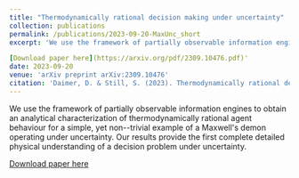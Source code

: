 ```yaml
---
title: "Thermodynamically rational decision making under uncertainty"
collection: publications
permalink: /publications/2023-09-20-MaxUnc_short
excerpt: 'We use the framework of partially observable information engines to obtain an analytical characterization of thermodynamically rational agent behaviour for a simple, yet non--trivial example of a Maxwell's demon operating under uncertainty. Our results provide the first complete detailed physical understanding of a decision problem under uncertainty.

[Download paper here](https://arxiv.org/pdf/2309.10476.pdf)'
date: 2023-09-20
venue: 'arXiv preprint arXiv:2309.10476'
citation: 'Daimer, D. & Still, S. (2023). Thermodynamically rational decision making under uncertainty. arXiv preprint arXiv:2309.10476.'
---
```

We use the framework of partially observable information engines to obtain an analytical characterization of thermodynamically rational agent behaviour for a simple, yet non--trivial example of a Maxwell's demon operating under uncertainty. Our results provide the first complete detailed physical understanding of a decision problem under uncertainty.

[Download paper here](https://arxiv.org/pdf/2309.10476.pdf)
